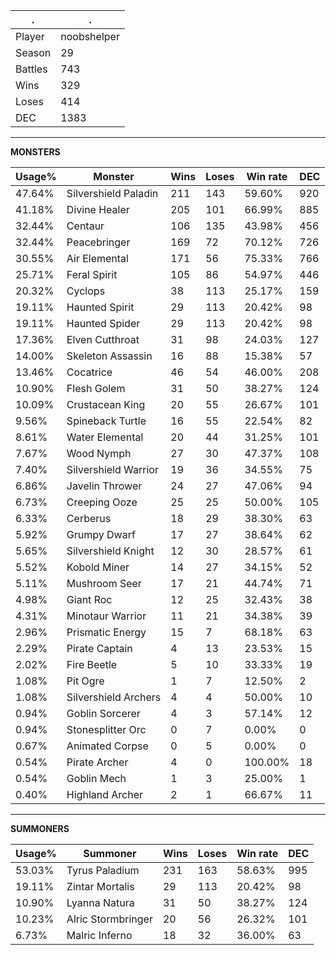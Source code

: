 .|.
|-|-
Player|noobshelper
Season|29
Battles|743
Wins|329
Loses|414
DEC|1383

---
**MONSTERS**

Usage%|Monster|Wins|Loses|Win rate|DEC|
-|-|-|-|-|-|
47.64%|Silvershield Paladin|211|143|59.60%|920|
41.18%|Divine Healer|205|101|66.99%|885|
32.44%|Centaur|106|135|43.98%|456|
32.44%|Peacebringer|169|72|70.12%|726|
30.55%|Air Elemental|171|56|75.33%|766|
25.71%|Feral Spirit|105|86|54.97%|446|
20.32%|Cyclops|38|113|25.17%|159|
19.11%|Haunted Spirit|29|113|20.42%|98|
19.11%|Haunted Spider|29|113|20.42%|98|
17.36%|Elven Cutthroat|31|98|24.03%|127|
14.00%|Skeleton Assassin|16|88|15.38%|57|
13.46%|Cocatrice|46|54|46.00%|208|
10.90%|Flesh Golem|31|50|38.27%|124|
10.09%|Crustacean King|20|55|26.67%|101|
9.56%|Spineback Turtle|16|55|22.54%|82|
8.61%|Water Elemental|20|44|31.25%|101|
7.67%|Wood Nymph|27|30|47.37%|108|
7.40%|Silvershield Warrior|19|36|34.55%|75|
6.86%|Javelin Thrower|24|27|47.06%|94|
6.73%|Creeping Ooze|25|25|50.00%|105|
6.33%|Cerberus|18|29|38.30%|63|
5.92%|Grumpy Dwarf|17|27|38.64%|62|
5.65%|Silvershield Knight|12|30|28.57%|61|
5.52%|Kobold Miner|14|27|34.15%|52|
5.11%|Mushroom Seer|17|21|44.74%|71|
4.98%|Giant Roc|12|25|32.43%|38|
4.31%|Minotaur Warrior|11|21|34.38%|39|
2.96%|Prismatic Energy|15|7|68.18%|63|
2.29%|Pirate Captain|4|13|23.53%|15|
2.02%|Fire Beetle|5|10|33.33%|19|
1.08%|Pit Ogre|1|7|12.50%|2|
1.08%|Silvershield Archers|4|4|50.00%|10|
0.94%|Goblin Sorcerer|4|3|57.14%|12|
0.94%|Stonesplitter Orc|0|7|0.00%|0|
0.67%|Animated Corpse|0|5|0.00%|0|
0.54%|Pirate Archer|4|0|100.00%|18|
0.54%|Goblin Mech|1|3|25.00%|1|
0.40%|Highland Archer|2|1|66.67%|11|

---
**SUMMONERS**

Usage%|Summoner|Wins|Loses|Win rate|DEC|
-|-|-|-|-|-|
53.03%|Tyrus Paladium|231|163|58.63%|995|
19.11%|Zintar Mortalis|29|113|20.42%|98|
10.90%|Lyanna Natura|31|50|38.27%|124|
10.23%|Alric Stormbringer|20|56|26.32%|101|
6.73%|Malric Inferno|18|32|36.00%|63|
